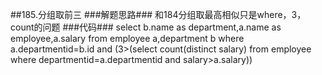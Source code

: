 ##185.分组取前三
###解题思路###
和184分组取最高相似只是where，3，count的问题
###代码###
    select b.name as department,a.name as employee,a.salary
    from
    employee a,department b
    where 
    a.departmentid=b.id
    and
    (3>(select count(distinct salary) from employee where departmentid=a.departmentid and salary>a.salary))

